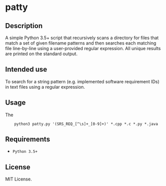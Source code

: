 patty
=====

Description
-----------

A simple Python 3.5+ script that recursively scans a directory for files that
match a set of given filename patterns and then searches each matching file 
line-by-line using a user-provided regular expression. All unique results are
printed on the standard output.


Intended use
------------

To search for a string pattern (e.g. implemented software requirement IDs)
in text files using a regular expression.


Usage
-----

The 

        python3 patty.py '(SRS_REQ_[^\s]+_[0-9]+)' *.cpp *.c *.py *.java

Requirements
------------

* `Python 3.5+`


License
-------

MIT License.